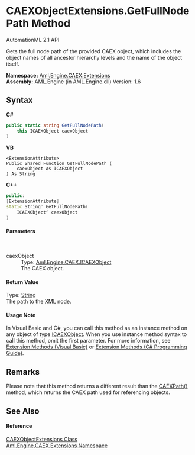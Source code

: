 # CAEXObjectExtensions.GetFullNodePath Method 
AutomationML 2.1 API 

Gets the full node path of the provided CAEX object, which includes the object names of all ancestor hierarchy levels and the name of the object itself.

**Namespace:**&nbsp;<a href="N_Aml_Engine_CAEX_Extensions">Aml.Engine.CAEX.Extensions</a><br />**Assembly:**&nbsp;AML.Engine (in AML.Engine.dll) Version: 1.6

## Syntax

**C#**<br />
``` C#
public static string GetFullNodePath(
	this ICAEXObject caexObject
)
```

**VB**<br />
``` VB
<ExtensionAttribute>
Public Shared Function GetFullNodePath ( 
	caexObject As ICAEXObject
) As String
```

**C++**<br />
``` C++
public:
[ExtensionAttribute]
static String^ GetFullNodePath(
	ICAEXObject^ caexObject
)
```


#### Parameters
&nbsp;<dl><dt>caexObject</dt><dd>Type: <a href="T_Aml_Engine_CAEX_ICAEXObject">Aml.Engine.CAEX.ICAEXObject</a><br />The CAEX object.</dd></dl>

#### Return Value
Type: <a href="https://docs.microsoft.com/dotnet/api/system.string" target="_parent" rel="noopener noreferrer">String</a><br />The path to the XML node.

#### Usage Note
In Visual Basic and C#, you can call this method as an instance method on any object of type <a href="T_Aml_Engine_CAEX_ICAEXObject">ICAEXObject</a>. When you use instance method syntax to call this method, omit the first parameter. For more information, see <a href="https://docs.microsoft.com/dotnet/visual-basic/programming-guide/language-features/procedures/extension-methods" target="_blank" rel="noopener noreferrer">Extension Methods (Visual Basic)</a> or <a href="https://docs.microsoft.com/dotnet/csharp/programming-guide/classes-and-structs/extension-methods" target="_blank" rel="noopener noreferrer">Extension Methods (C# Programming Guide)</a>.

## Remarks
Please note that this method returns a different result than the <a href="M_Aml_Engine_CAEX_CAEXObject_CAEXPath">CAEXPath()</a> method, which returns the CAEX path used for referencing objects.

## See Also


#### Reference
<a href="T_Aml_Engine_CAEX_Extensions_CAEXObjectExtensions">CAEXObjectExtensions Class</a><br /><a href="N_Aml_Engine_CAEX_Extensions">Aml.Engine.CAEX.Extensions Namespace</a><br />